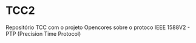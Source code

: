 # TCC2

Repositório TCC com o projeto Opencores sobre o protoco IEEE 1588V2 - PTP (Precision Time Protocol)
